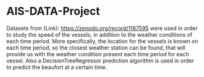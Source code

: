 # AIS-DATA-Project

Datasets from (Link): https://zenodo.org/record/1167595 were used in order to study the speed of the vessels, in addition to the weather conditions of each time period. More specifically, the location for the vessels is known on each time period, so the closest weather station can be found, that will provide us with the weather condition present each time period for each vessel. Also a DecisionTreeRegressor prediction algorithm is used in order to predict the beaufort at a certain time.  
